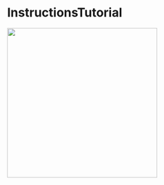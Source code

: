 # InstructionsTutorial

<img width="348" src="https://github.com/YamamotoDesu/InstructionsTutorial/blob/main/InstructionsTutorial/Gif/guidedTour.gif">
